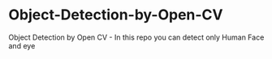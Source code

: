 # Object-Detection-by-Open-CV
Object Detection by Open CV - In this repo you can detect only Human Face and eye
